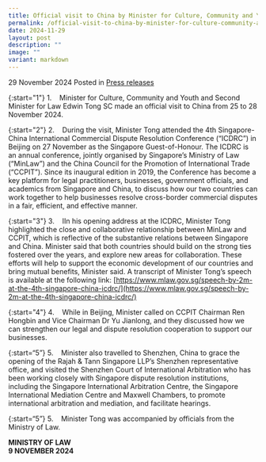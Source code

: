 ```yaml
---
title: Official visit to China by Minister for Culture, Community and Youth and Second Minister for Law Edwin Tong SC
permalink: /official-visit-to-china-by-minister-for-culture-community-and-youth-and-second-minister-for-law-edwin-tong-sc/
date: 2024-11-29
layout: post
description: ""
image: ""
variant: markdown
---
```

29 November 2024 Posted in [Press releases](/news/press-releases)

{:start="1"}
1.&nbsp;&nbsp;&nbsp; Minister for Culture, Community and Youth and Second Minister for Law Edwin Tong SC made an official visit to China from 25 to 28 November 2024.

{:start="2"}
2.&nbsp;&nbsp;&nbsp; During the visit, Minister Tong attended the 4th Singapore-China International Commercial Dispute Resolution Conference (“ICDRC”) in Beijing on 27 November as the Singapore Guest-of-Honour. The ICDRC is an annual conference, jointly organised by Singapore’s Ministry of Law (“MinLaw”) and the China Council for the Promotion of International Trade (“CCPIT”). Since its inaugural edition in 2019, the Conference has become a key platform for legal practitioners, businesses, government officials, and academics from Singapore and China, to discuss how our two countries can work together to help businesses resolve cross-border commercial disputes in a fair, efficient, and effective manner.

{:start="3"}
3.&nbsp;&nbsp;&nbsp; IIn his opening address at the ICDRC, Minister Tong highlighted the close and collaborative relationship between MinLaw and CCPIT, which is reflective of the substantive relations between Singapore and China. Minister said that both countries should build on the strong ties fostered over the years, and explore new areas for collaboration. These efforts will help to support the economic development of our countries and bring mutual benefits, Minister said. A transcript of Minister Tong’s speech is available at the following link: [https://www.mlaw.gov.sg/speech-by-2m-at-the-4th-singapore-china-icdrc/](https://www.mlaw.gov.sg/speech-by-2m-at-the-4th-singapore-china-icdrc/)

{:start="4"}
4.&nbsp;&nbsp;&nbsp; While in Beijing, Minister called on CCPIT Chairman Ren Hongbin and Vice Chairman Dr Yu Jianlong, and they discussed how we can strengthen our legal and dispute resolution cooperation to support our businesses.

{:start=“5”}
5.&nbsp;&nbsp;&nbsp; Minister also travelled to Shenzhen, China to grace the opening of the Rajah &amp; Tann Singapore LLP’s Shenzhen representative office, and visited the Shenzhen Court of International Arbitration who has been working closely with Singapore dispute resolution institutions, including the Singapore International Arbitration Centre, the Singapore International Mediation Centre and Maxwell Chambers, to promote international arbitration and mediation, and facilitate hearings.

{:start=“5”}
5.&nbsp;&nbsp;&nbsp; Minister Tong was accompanied by officials from the Ministry of Law.

**MINISTRY OF LAW**
<br>**9 NOVEMBER 2024**

